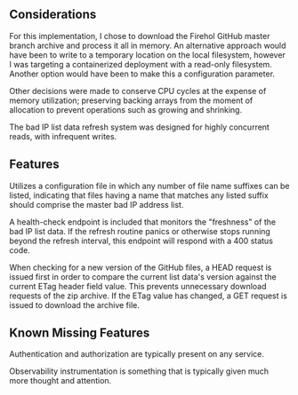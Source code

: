 ## Considerations
For this implementation, I chose to download the Firehol GitHub master branch archive and process it all in memory.
An alternative approach would have been to write to a temporary location on the local filesystem, however I was
targeting a containerized deployment with a read-only filesystem. Another option would have been to make this a
configuration parameter.

Other decisions were made to conserve CPU cycles at the expense of memory utilization; preserving backing arrays from
the moment of allocation to prevent operations such as growing and shrinking.

The bad IP list data refresh system was designed for highly concurrent reads, with infrequent writes.

## Features
Utilizes a configuration file in which any number of file name suffixes can be listed, indicating that files having a 
name that matches any listed suffix should comprise the master bad IP address list.

A health-check endpoint is included that monitors the "freshness" of the bad IP list data. If the refresh routine panics
or otherwise stops running beyond the refresh interval, this endpoint will respond with a 400 status code.

When checking for a new version of the GitHub files, a HEAD request is issued first in order to compare the current list
data's version against the current ETag header field value. This prevents unnecessary download requests of the zip
archive. If the ETag value has changed, a GET request is issued to download the archive file.

## Known Missing Features
Authentication and authorization are typically present on any service.

Observability instrumentation is something that is typically given much more thought and attention.
